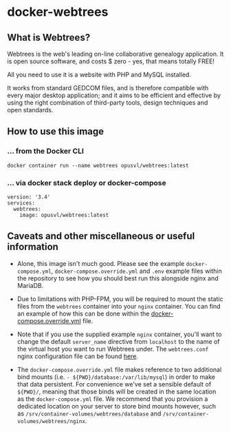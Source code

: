 # docker-webtrees

## What is Webtrees?

Webtrees is the web's leading on-line collaborative genealogy application. It is open source software, and costs $ zero - yes, that means totally FREE!

All you need to use it is a website with PHP and MySQL installed.

It works from standard GEDCOM files, and is therefore compatible with every  major desktop application; and it aims to be efficient and effective by using the right combination of third-party tools, design techniques and open standards.

## How to use this image

### ... from the Docker CLI
`docker container run --name webtrees opusvl/webtrees:latest`

### ... via docker stack deploy or docker-compose
```
version: '3.4'
services:
  webtrees:
    image: opusvl/webtrees:latest
```
## Caveats and other miscellaneous or useful information

- Alone, this image isn't much good. Please see the example `docker-compose.yml`, `docker-compose.override.yml` and `.env` example files within the repository to see how you should best run this alongside nginx and MariaDB.

- Due to limitations with PHP-FPM, you will be required to mount the static files from the `webtrees` container into your `nginx` container. You can find an example of how this can be done within the [docker-compose.override.yml](https://github.com/OpusVL/docker-compose-recipes/blob/master/docker-webtrees/docker-compose.override.yml) file.

- Note that if you use the supplied example `nginx` container, you'll want to change the default `server_name` directive from `localhost` to the name of the virtual host you want to run Webtrees under. The `webtrees.conf` nginx configuration file can be found [here](https://github.com/OpusVL/docker-compose-recipes/blob/master/docker-webtrees/nginx/webtrees.conf).

- The `docker-compose.override.yml` file makes reference to two additional bind mounts (i.e. `- ${PWD}/database:/var/lib/mysql`) in order to make that data persistent. For convenience we've set a sensible default of `${PWD}/`, meaning that those binds will be created in the same location as the `docker-compose.yml` file. We recommend that you provision a dedicated location on your server to store bind mounts however, such as `/srv/container-volumes/webtrees/database` and `/srv/container-volumes/webtrees/nginx`.
